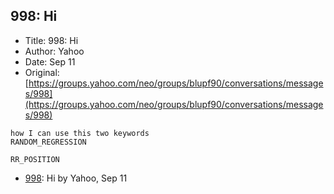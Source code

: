 ## 998: Hi

- Title: 998: Hi
- Author: Yahoo
- Date: Sep 11
- Original: [https://groups.yahoo.com/neo/groups/blupf90/conversations/messages/998](https://groups.yahoo.com/neo/groups/blupf90/conversations/messages/998)

```
how I can use this two keywords
RANDOM_REGRESSION
  
RR_POSITION

```

- [998](0998.md): Hi by Yahoo, Sep 11
